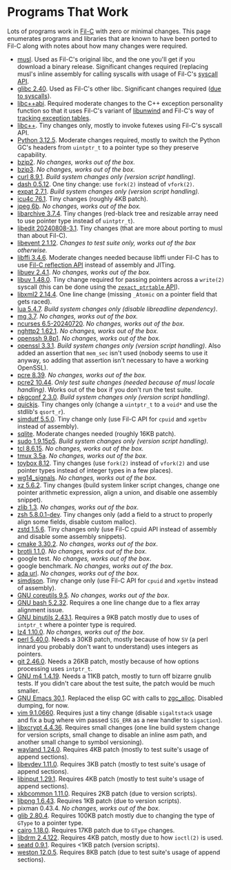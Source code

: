 # Programs That Work

Lots of programs work in [Fil-C](index.html) with zero or minimal changes. This page enumerates programs and libraries that are known to have been ported to Fil-C along with notes about how many changes were required.

- [musl](https://github.com/pizlonator/fil-c/tree/deluge/projects/usermusl). Used as Fil-C's original libc, and the one you'll get if you download a binary release. Significant changes required (replacing musl's inline assembly for calling syscalls with usage of Fil-C's [syscall API](https://github.com/pizlonator/fil-c/blob/deluge/filc/include/pizlonated_syscalls.h).
- [glibc 2.40](https://github.com/pizlonator/fil-c/tree/deluge/projects/user-glibc-2.40). Used as Fil-C's other libc. Significant changes required ([due to syscalls](https://github.com/pizlonator/fil-c/blob/deluge/filc/include/pizlonated_syscalls.h)).
- [libc++abi](https://github.com/pizlonator/fil-c/tree/deluge/libcxxabi). Required moderate changes to the C++ exception personality function so that it uses Fil-C's variant of [libunwind](https://github.com/pizlonator/fil-c/blob/deluge/filc/include/unwind.h) and Fil-C's way of [tracking exception tables](https://github.com/pizlonator/fil-c/blob/deluge/filc/include/pizlonated_eh_landing_pad.h).
- [libc++](https://github.com/pizlonator/fil-c/tree/deluge/libcxx). Tiny changes only, mostly to invoke futexes using Fil-C's syscall API.
- [Python 3.12.5](https://github.com/pizlonator/fil-c/tree/deluge/projects/Python-3.12.5). Moderate changes required, mostly to switch the Python GC's headers from `uintptr_t` to a pointer type so they preserve capability.
- [bzip2](https://github.com/pizlonator/fil-c/tree/deluge/projects/bzip2). *No changes, works out of the box.*
- [bzip3](https://github.com/pizlonator/fil-c/tree/deluge/projects/bzip3). *No changes, works out of the box.*
- [curl 8.9.1](https://github.com/pizlonator/fil-c/tree/deluge/projects/curl-8.9.1). *Build system changes only (version script handling).*
- [dash 0.5.12](https://github.com/pizlonator/fil-c/tree/deluge/projects/dash-0.5.12). One tiny change: use `fork(2)` instead of `vfork(2)`.
- [expat 2.7.1](https://github.com/pizlonator/fil-c/tree/deluge/projects/expat-2.7.1). *Build system changes only (version script handling).*
- [icu4c 76.1](https://github.com/pizlonator/fil-c/tree/deluge/projects/icu-76.1). Tiny changes (roughly 4KB patch).
- [jpeg 6b](https://github.com/pizlonator/fil-c/tree/deluge/projects/jpeg-6b). *No changes, works out of the box.*
- [libarchive 3.7.4](https://github.com/pizlonator/fil-c/tree/deluge/projects/libarchive-3.7.4). Tiny changes (red-black tree and resizable array need to use pointer type instead of `uintptr_t`).
- [libedit 20240808-3.1](https://github.com/pizlonator/fil-c/tree/deluge/projects/libedit-20240808-3.1). Tiny changes (that are more about porting to musl than about Fil-C).
- [libevent 2.1.12](https://github.com/pizlonator/fil-c/tree/deluge/projects/libevent-2.1.12). *Changes to test suite only, works out of the box otherwise.*
- [libffi 3.4.6](https://github.com/pizlonator/fil-c/tree/deluge/projects/libffi-3.4.6). Moderate changes needed because libffi under Fil-C has to use [Fil-C reflection API](https://github.com/pizlonator/fil-c/blob/deluge/filc/include/stdfil.h) instead of assembly and JITing.
- [libuev 2.4.1](https://github.com/pizlonator/fil-c/tree/deluge/projects/libuev-2.4.1). *No changes, works out of the box.*
- [libuv 1.48.0](https://github.com/pizlonator/fil-c/tree/deluge/projects/libuv-v1.48.0). Tiny change required for passing pointers across a `write(2)` syscall (this can be done using the [`zexact_ptrtable` API](https://github.com/pizlonator/fil-c/blob/deluge/filc/include/stdfil.h)).
- [libxml2 2.14.4](https://github.com/pizlonator/fil-c/tree/deluge/projects/libxml2-2.14.4). One line change (missing `_Atomic` on a pointer field that gets raced).
- [lua 5.4.7](https://github.com/pizlonator/fil-c/tree/deluge/projects/lua-5.4.7). *Build system changes only (disable libreadline dependency)*.
- [mg 3.7](https://github.com/pizlonator/fil-c/tree/deluge/projects/mg-3.7). *No changes, works out of the box.*
- [ncurses 6.5-20240720](https://github.com/pizlonator/fil-c/tree/deluge/projects/ncurses-6.5-20240720). *No changes, works out of the box.*
- [nghttp2 1.62.1](https://github.com/pizlonator/fil-c/tree/deluge/projects/nghttp2-1.62.1). *No changes, works out of the box.*
- [openssh 9.8p1](https://github.com/pizlonator/fil-c/tree/deluge/projects/openssh-9.8p1). *No changes, works out of the box.*
- [openssl 3.3.1](https://github.com/pizlonator/fil-c/tree/deluge/projects/openssl-3.3.1). *Build system changes only (version script handling)*. Also added an assertion that `mem_sec` isn't used (nobody seems to use it anyway, so adding that assertion isn't necessary to have a working OpenSSL).
- [pcre 8.39](https://github.com/pizlonator/fil-c/tree/deluge/projects/pcre-8.39). *No changes, works out of the box.*
- [pcre2 10.44](https://github.com/pizlonator/fil-c/tree/deluge/projects/pcre2-10.44). *Only test suite changes (needed because of musl locale handling)*. Works out of the box if you don't run the test suite.
- [pkgconf 2.3.0](https://github.com/pizlonator/fil-c/tree/deluge/projects/pkgconf-2.3.0). *Build system changes only (version script handling)*.
- [quickjs](https://github.com/pizlonator/fil-c/tree/deluge/projects/quickjs). Tiny changes only (change a `uintptr_t` to a `void*` and use the stdlib's `qsort_r`).
- [simdutf 5.5.0](https://github.com/pizlonator/fil-c/tree/deluge/projects/simdutf-5.5.0). Tiny change only (use Fil-C API for `cpuid` and `xgetbv` instead of assembly).
- [sqlite](https://github.com/pizlonator/fil-c/tree/deluge/projects/sqlite). Moderate changes needed (roughly 16KB patch).
- [sudo 1.9.15p5](https://github.com/pizlonator/fil-c/tree/deluge/projects/sudo-1.9.15p5). *Build system changes only (version script handling)*.
- [tcl 8.6.15](https://github.com/pizlonator/fil-c/tree/deluge/projects/tcl-8.6.15). *No changes, works out of the box.*
- [tmux 3.5a](https://github.com/pizlonator/fil-c/tree/deluge/projects/tmux-3.5a). *No changes, works out of the box.*
- [toybox 8.12](https://github.com/pizlonator/fil-c/tree/deluge/projects/toybox-8.12). Tiny changes (use `fork(2)` instead of `vfork(2)` and use pointer types instead of integer types in a few places).
- [wg14_signals](https://github.com/pizlonator/fil-c/tree/deluge/projects/wg14_signals). *No changes, works out of the box.*
- [xz 5.6.2](https://github.com/pizlonator/fil-c/tree/deluge/projects/xz-5.6.2). Tiny changes (build system linker script changes, change one pointer arithmetic expression, align a union, and disable one assembly snippet).
- [zlib 1.3](https://github.com/pizlonator/fil-c/tree/deluge/projects/zlib-1.3). *No changes, works out of the box*.
- [zsh 5.8.0.1-dev](https://github.com/pizlonator/fil-c/tree/deluge/projects/zsh-5.8.0.1-dev). Tiny changes only (add a field to a struct to properly align some fields, disable custom malloc).
- [zstd 1.5.6](https://github.com/pizlonator/fil-c/tree/deluge/projects/zstd-1.5.6). Tiny changes only (use Fil-C cpuid API instead of assembly and disable some assembly snippets).
- [cmake 3.30.2](https://github.com/pizlonator/fil-c/tree/deluge/projects/cmake-3.30.2). *No changes, works out of the box*.
- [brotli 1.1.0](https://github.com/pizlonator/fil-c/tree/deluge/projects/brotli-1.1.0). *No changes, works out of the box*.
- google test. *No changes, works out of the box*.
- google benchmark. *No changes, works out of the box*.
- [ada url](https://github.com/pizlonator/pizlonated-ada). *No changes, works out of the box*.
- [simdjson](https://github.com/pizlonator/pizlonated-simdjson/commits/master/). Tiny change only (use Fil-C API for `cpuid` and `xgetbv` instead of assembly).
- [GNU coreutils 9.5](https://github.com/pizlonator/fil-c/tree/deluge/projects/coreutils-9.5). *No changes, works out of the box*.
- [GNU bash 5.2.32](https://github.com/pizlonator/fil-c/tree/deluge/projects/bash-5.2.32). Requires a one line change due to a flex array alignment issue.
- [GNU binutils 2.43.1](https://github.com/pizlonator/fil-c/tree/deluge/projects/binutils-2.43.1). Requires a 9KB patch mostly due to uses of `intptr_t` where a pointer type is required.
- [lz4 1.10.0](https://github.com/pizlonator/fil-c/tree/deluge/projects/lz4-1.10.0). *No changes, works out of the box*.
- [perl 5.40.0](https://github.com/pizlonator/fil-c/tree/deluge/projects/perl-5.40.0). Needs a 30KB patch, mostly because of how `SV` (a perl innard you probably don't want to understand) uses integers as pointers.
- [git 2.46.0](https://github.com/pizlonator/fil-c/tree/deluge/projects/git-2.46.0). Needs a 26KB patch, mostly because of how options processing uses `intptr_t`.
- [GNU m4 1.4.19](https://github.com/pizlonator/fil-c/tree/deluge/projects/m4-1.4.19). Needs a 11KB patch, mostly to turn off bizarre gnulib tests. If you didn't care about the test suite, the patch would be much smaller.
- [GNU Emacs 30.1](https://github.com/pizlonator/fil-c/tree/deluge/projects/emacs-30.1). Replaced the elisp GC with calls to [zgc_alloc](stdfil.html). Disabled dumping, for now.
- [vim 9.1.0660](https://github.com/pizlonator/fil-c/tree/deluge/projects/vim-9.1.0660). Requires just a tiny change (disable `sigaltstack` usage and fix a bug where vim passed `SIG_ERR` as a new handler to `sigaction`).
- [libxcrypt 4.4.36](https://github.com/pizlonator/fil-c/tree/deluge/projects/libxcrypt-4.4.36). Requires small changes (one line build system change for version scripts, small change to disable an inline asm path, and another small change to symbol versioning).
- [wayland 1.24.0](https://github.com/pizlonator/fil-c/tree/deluge/projects/wayland-1.24.0). Requires 4KB patch (mostly to test suite's usage of append sections).
- [libevdev 1.11.0](https://github.com/pizlonator/fil-c/tree/deluge/projects/libevdev-1.11.0). Requires 3KB patch (mostly to test suite's usage of append sections).
- [libinput 1.29.1](https://github.com/pizlonator/fil-c/tree/deluge/projects/libinput-1.29.1). Requires 4KB patch (mostly to test suite's usage of append sections).
- [xkbcommon 1.11.0](https://github.com/pizlonator/fil-c/tree/deluge/projects/libxkbcommon-xkbcommon-1.11.0). Requires 2KB patch (due to version scripts).
- [libpng 1.6.43](https://github.com/pizlonator/fil-c/tree/deluge/projects/libpng-1.6.43). Requires 1KB patch (due to version scripts).
- pixman 0.43.4. *No changes, works out of the box*.
- [glib 2.80.4](https://github.com/pizlonator/fil-c/tree/deluge/projects/glib-2.80.4). Requires 100KB patch mostly due to changing the type of `GType` to a pointer type.
- [cairo 1.18.0](https://github.com/pizlonator/fil-c/tree/deluge/projects/cairo-1.18.0). Requires 17KB patch due to `GType` changes.
- [libdrm 2.4.122](https://github.com/pizlonator/fil-c/tree/deluge/projects/libdrm-2.4.122). Requires 4KB patch, mostly due to how `ioctl(2)` is used.
- [seatd 0.9.1](https://github.com/pizlonator/fil-c/tree/deluge/projects/seatd-0.9.1). Requires <1KB patch (version scripts).
- [weston 12.0.5](https://github.com/pizlonator/fil-c/tree/deluge/projects/weston-12.0.5). Requires 8KB patch (due to test suite's usage of append sections).

